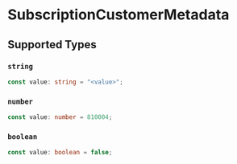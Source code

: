 # SubscriptionCustomerMetadata


## Supported Types

### `string`

```typescript
const value: string = "<value>";
```

### `number`

```typescript
const value: number = 810004;
```

### `boolean`

```typescript
const value: boolean = false;
```

